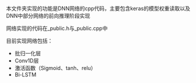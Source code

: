 # 

本文件夹实现的功能是DNN网络的cpp代码，主要包含keras的模型权重读取以及DNN中部分网络的前向推理阶段实现

网络实现的代码在_public.h与_public.cpp中

目前实现网络包括：

- 批归一化层
- Conv1D层
- 激活函数（Sigmoid、tanh、relu）
- Bi-LSTM